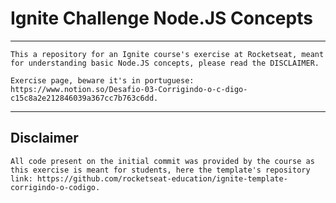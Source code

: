 # Ignite Challenge Node.JS Concepts

---

    This a repository for an Ignite course's exercise at Rocketseat, meant for understanding basic Node.JS concepts, please read the DISCLAIMER.

    Exercise page, beware it's in portuguese: https://www.notion.so/Desafio-03-Corrigindo-o-c-digo-c15c8a2e212846039a367cc7b763c6dd.

---

## Disclaimer

    All code present on the initial commit was provided by the course as this exercise is meant for students, here the template's repository link: https://github.com/rocketseat-education/ignite-template-corrigindo-o-codigo.